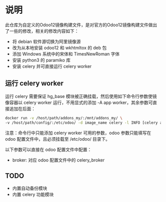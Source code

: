 # 说明
此仓库为自定义的Odoo12镜像构建文件，是对官方的Odoo12镜像构建文件做出了一些的修改，相关的修改内容如下：

- 将 debian 软件源切换为阿里镜像源
- 改为从本地安装 odoo12 和 wkhtmltox 的 deb 包
- 添加 Windows 系统中的宋体和 TimesNewRoman 字体
- 安装 python3 的 paramiko 库
- 安装 celery 并可直接运行 celery worker

## 运行 celery worker
运行 celery 需要保证 hg_base 模块被正确挂载，然后使用如下命令行参数使镜像容器以 celery worker 运行，不用显式的添加 -A app worker，其余参数可直接追加在后面：
```bash
docker run -v /host/path/addons_my/:/mnt/addons_my/ \
-v /host/path/config/:/etc/odoo/ -d image_name celery -l INFO [celery args]
```
注意：命令行中只能添加 celery worker 可用的参数，odoo 参数只能填写在 odoo 配置文件中，且必须挂载至 /etc/odoo/ 目录下。

以下参数可以直接在 odoo 配置文件中配置：
- broker: 对应 odoo 配置文件中的 celery_broker

## TODO
- 内置自动备份模块
- 内置 celery 功能模块
